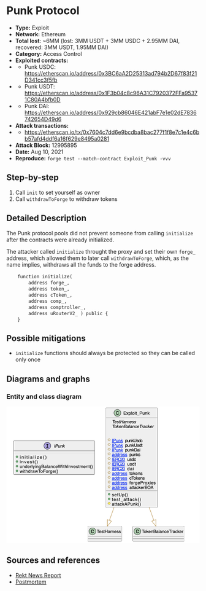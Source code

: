 # Punk Protocol

- **Type:** Exploit
- **Network:** Ethereum
- **Total lost**: ~6MM (lost: 3MM USDT + 3MM USDC + 2.95MM DAI, recovered: 3MM USDT, 1.95MM DAI)
- **Category:** Access Control
- **Exploited contracts:**
- - Punk USDC: https://etherscan.io/address/0x3BC6aA2D25313ad794b2D67f83f21D341cc3f5fb 
- - Punk USDT: https://etherscan.io/address/0x1F3b04c8c96A31C7920372FFa95371C80A4bfb0D
- - Punk DAI: https://etherscan.io/address/0x929cb86046E421abF7e1e02dE7836742654D49d6
- **Attack transactions:**
- - https://etherscan.io/tx/0x7604c7dd6e9bcdba8bac277f1f8e7c1e4c6bb57afd4ddf6a16f629e8495a0281 
- **Attack Block:** 12995895 
- **Date:** Aug 10, 2021
- **Reproduce:** `forge test --match-contract Exploit_Punk -vvv`

## Step-by-step 
1. Call `init` to set yourself as owner
2. Call `withdrawToForge` to withdraw tokens

## Detailed Description
The Punk protocol pools did not prevent someone from calling `initialize` after
the contracts were already initialized.

The attacker called `initialize` throught the proxy and set their own `forge_` address, which allowed them to later call `withdrawToForge`, which, as the name implies, withdraws all the funds to the forge address.

``` solidity
    function initialize( 
        address forge_, 
        address token_,
        address cToken_, 
        address comp_, 
        address comptroller_,
        address uRouterV2_ ) public {
    }
```

## Possible mitigations
- `initialize` functions should always be protected so they can be called only once

## Diagrams and graphs

### Entity and class diagram
![PlantUML](punkprotocol.png)

## Sources and references
- [Rekt News Report](https://rekt.news/punkprotocol-rekt/)
- [Postmortem](https://medium.com/punkprotocol/punk-finance-fair-launch-incident-report-984d9e340eb)
